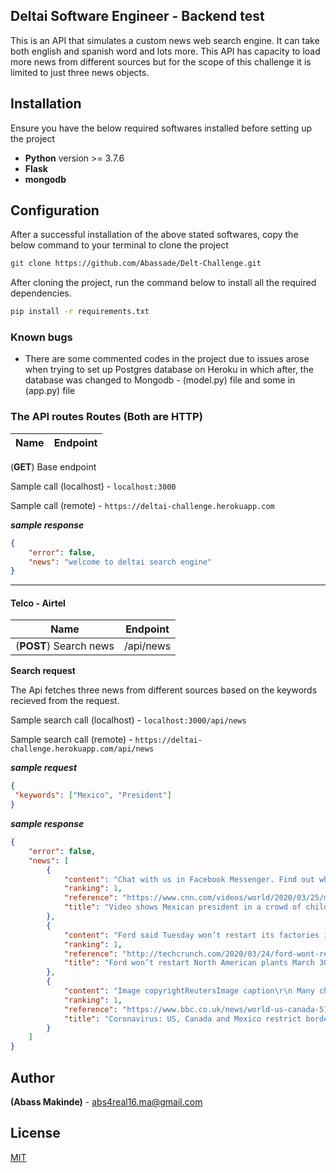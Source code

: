 ## Deltai Software Engineer - Backend test

This is an API that simulates a custom news web search engine. It can take both english and spanish word and lots more. This API has capacity to load more news from different sources but for the scope of this challenge it is limited to just three news objects.

## Installation

Ensure you have the below required softwares installed before setting up the project

- **Python** version >= 3.7.6
- **Flask**
- **mongodb**

## Configuration
After a successful installation of the above stated softwares, copy the below command to your terminal to clone the project 

```bash
git clone https://github.com/Abassade/Delt-Challenge.git
```
After cloning the project, run the command below to install all the required dependencies.

```bash
pip install -r requirements.txt
```

### Known bugs
- There are some commented codes in the project due to issues arose when trying to set up Postgres database on Heroku in which after, the database was changed to Mongodb - (model.py) file and some in (app.py) file

### The API routes Routes (Both are HTTP)
Name                                         | Endpoint
------------------------------------------- | -------------------------------------------
(**GET**) Base endpoint 

Sample call (localhost) - ```localhost:3000```

Sample call (remote) - ```https://deltai-challenge.herokuapp.com```

***sample response***
```json
{
    "error": false,
    "news": "welcome to deltai search engine"
}
```
---

#### Telco - Airtel

Name                                         | Endpoint
------------------------------------------- | -------------------------------------------
(**POST**) Search news                             | /api/news


**Search request**

The Api fetches three news from different sources based on the keywords recieved from the request.

Sample search call (localhost) - ```localhost:3000/api/news```

Sample search call (remote) - ```https://deltai-challenge.herokuapp.com/api/news```

***sample request***

```json
{
 "keywords": ["Mexico", "President"]
}
```

***sample response***

```json
{
    "error": false,
    "news": [
        {
            "content": "Chat with us in Facebook Messenger. Find out what's happening in the world as it unfolds.",
            "ranking": 1,
            "reference": "https://www.cnn.com/videos/world/2020/03/25/mexico-brazil-response-coronavirus-rivers-lead-vpx.cnn",
            "title": "Video shows Mexican president in a crowd of children during coronavirus pandemic"
        },
        {
            "content": "Ford said Tuesday won’t restart its factories in the U.S., Canada and Mexico on Monday, March 30 as the automaker had originally planned.\r\nThe company, which suspended production at its North American factories due to the continued spread of COVID-19, has dec… [+1020 chars]",
            "ranking": 1,
            "reference": "http://techcrunch.com/2020/03/24/ford-wont-restart-north-american-plants-march-30/",
            "title": "Ford won’t restart North American plants March 30"
        },
        {
            "content": "Image copyrightReutersImage caption\r\n Many checkpoints on the US-Canada border are closing\r\nThe US has suspended all non-essential traffic across its borders with both Mexico and Canada as it battles to control the coronavirus outbreak.\r\nThe curbs will go int… [+1377 chars]",
            "ranking": 1,
            "reference": "https://www.bbc.co.uk/news/world-us-canada-51980681",
            "title": "Coronavirus: US, Canada and Mexico restrict border traffic"
        }
    ]
}
```
## Author
**(Abass Makinde)** - <abs4real16.ma@gmail.com>

## License
[MIT](https://choosealicense.com/licenses/mit/)